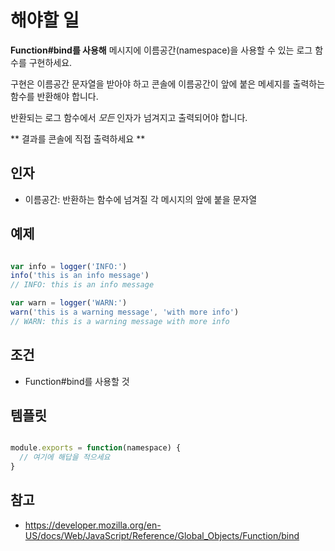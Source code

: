 # 해야할 일

**Function#bind를 사용해** 메시지에 이름공간(namespace)을 사용할 수 있는 로그 함수를 구현하세요.

구현은 이름공간 문자열을 받아야 하고 콘솔에 이름공간이 앞에 붙은 메세지를 출력하는 함수를 반환해야 합니다.

반환되는 로그 함수에서 *모든* 인자가 넘겨지고 출력되어야 합니다.

** 결과를 콘솔에 직접 출력하세요 **

## 인자

* 이름공간: 반환하는 함수에 넘겨질 각 메시지의 앞에 붙을 문자열

## 예제

```js

var info = logger('INFO:')
info('this is an info message')
// INFO: this is an info message

var warn = logger('WARN:')
warn('this is a warning message', 'with more info')
// WARN: this is a warning message with more info

```

## 조건

* Function#bind를 사용할 것

## 템플릿

```js

module.exports = function(namespace) {
  // 여기에 해답을 적으세요
}

```

## 참고

* https://developer.mozilla.org/en-US/docs/Web/JavaScript/Reference/Global_Objects/Function/bind
